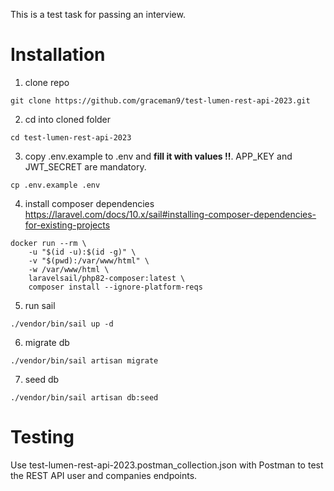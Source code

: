 This is a test task for passing an interview.

# Installation

1) clone repo
```
git clone https://github.com/graceman9/test-lumen-rest-api-2023.git
```

2) cd into cloned folder
```
cd test-lumen-rest-api-2023
```

3) copy .env.example to .env and **fill it with values !!**. APP_KEY and JWT_SECRET are mandatory.
```
cp .env.example .env
```

4) install composer dependencies https://laravel.com/docs/10.x/sail#installing-composer-dependencies-for-existing-projects
```
docker run --rm \
    -u "$(id -u):$(id -g)" \
    -v "$(pwd):/var/www/html" \
    -w /var/www/html \
    laravelsail/php82-composer:latest \
    composer install --ignore-platform-reqs
```

5) run sail
```
./vendor/bin/sail up -d 
```

6) migrate db
```
./vendor/bin/sail artisan migrate
```

7) seed db
```
./vendor/bin/sail artisan db:seed
```

# Testing

Use test-lumen-rest-api-2023.postman_collection.json with Postman to test the REST API user and companies endpoints.
